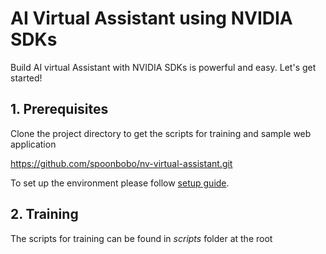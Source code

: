 # AI Virtual Assistant using NVIDIA SDKs

Build AI virtual Assistant with NVIDIA SDKs is powerful and easy. Let's get started!

## 1. Prerequisites

Clone the project directory to get the scripts for training and sample web application

  https://github.com/spoonbobo/nv-virtual-assistant.git
  
To set up the environment please follow [setup guide](https://nvsa-virtualassistant.readthedocs.io/en/latest/prereq.html).

## 2. Training

The scripts for training can be found in *scripts* folder at the root
